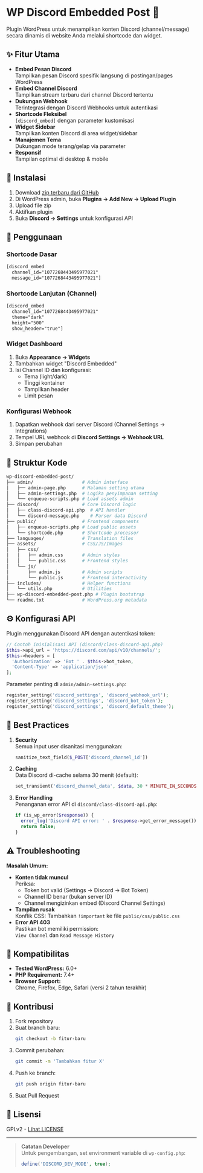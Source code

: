 # WP Discord Embedded Post :satellite:

Plugin WordPress untuk menampilkan konten Discord (channel/message) secara dinamis di website Anda melalui shortcode dan widget.

## :sparkles: Fitur Utama
- **Embed Pesan Discord**  
  Tampilkan pesan Discord spesifik langsung di postingan/pages WordPress
- **Embed Channel Discord**  
  Tampilkan stream terbaru dari channel Discord tertentu
- **Dukungan Webhook**  
  Terintegrasi dengan Discord Webhooks untuk autentikasi
- **Shortcode Fleksibel**  
  `[discord_embed]` dengan parameter kustomisasi
- **Widget Sidebar**  
  Tampilkan konten Discord di area widget/sidebar
- **Manajemen Tema**  
  Dukungan mode terang/gelap via parameter
- **Responsif**  
  Tampilan optimal di desktop & mobile

## :wrench: Instalasi
1. Download [zip terbaru dari GitHub](https://github.com/Aerty-G/wp-discord-embedded-post/archive/refs/heads/main.zip)
2. Di WordPress admin, buka **Plugins → Add New → Upload Plugin**
3. Upload file zip
4. Aktifkan plugin
5. Buka **Discord → Settings** untuk konfigurasi API

## :rocket: Penggunaan

### Shortcode Dasar
```html
[discord_embed 
  channel_id="1077268443495977021" 
  message_id="1077268443495977021"]
```

### Shortcode Lanjutan (Channel)
```html
[discord_embed 
  channel_id="1077268443495977021" 
  theme="dark" 
  height="500" 
  show_header="true"]
```

### Widget Dashboard
1. Buka **Appearance → Widgets**
2. Tambahkan widget "Discord Embedded"
3. Isi Channel ID dan konfigurasi:
   - Tema (light/dark)
   - Tinggi kontainer
   - Tampilkan header
   - Limit pesan

### Konfigurasi Webhook
1. Dapatkan webhook dari server Discord (Channel Settings → Integrations)
2. Tempel URL webhook di **Discord Settings → Webhook URL**
3. Simpan perubahan

## :file_folder: Struktur Kode
```bash
wp-discord-embedded-post/
├── admin/                  # Admin interface
│   ├── admin-page.php      # Halaman setting utama
│   ├── admin-settings.php  # Logika penyimpanan setting
│   └── enqueue-scripts.php # Load assets admin
├── discord/                # Core Discord logic
│   ├── class-discord-api.php  # API handler
│   └── discord-message.php    # Parser data Discord
├── public/                 # Frontend components
│   ├── enqueue-scripts.php # Load public assets
│   └── shortcode.php       # Shortcode processor
├── languages/              # Translation files
├── assets/                 # CSS/JS/Images
│   ├── css/
│   │   ├── admin.css       # Admin styles
│   │   └── public.css      # Frontend styles
│   └── js/
│       ├── admin.js        # Admin scripts
│       └── public.js       # Frontend interactivity
├── includes/               # Helper functions
│   └── utils.php           # Utilities
├── wp-discord-embedded-post.php # Plugin bootstrap
└── readme.txt              # WordPress.org metadata
```

## :gear: Konfigurasi API
Plugin menggunakan Discord API dengan autentikasi token:
```php
// Contoh inisialisasi API (discord/class-discord-api.php)
$this->api_url = 'https://discord.com/api/v10/channels/';
$this->headers = [
  'Authorization' => 'Bot ' . $this->bot_token,
  'Content-Type' => 'application/json'
];
```

Parameter penting di `admin/admin-settings.php`:
```php
register_setting('discord_settings', 'discord_webhook_url');
register_setting('discord_settings', 'discord_bot_token');
register_setting('discord_settings', 'discord_default_theme');
```

## :triangular_flag_on_post: Best Practices
1. **Security**  
   Semua input user disanitasi menggunakan:
   ```php
   sanitize_text_field($_POST['discord_channel_id'])
   ```
2. **Caching**  
   Data Discord di-cache selama 30 menit (default):
   ```php
   set_transient('discord_channel_data', $data, 30 * MINUTE_IN_SECONDS);
   ```
3. **Error Handling**  
   Penanganan error API di `discord/class-discord-api.php`:
   ```php
   if (is_wp_error($response)) {
     error_log('Discord API error: ' . $response->get_error_message());
     return false;
   }
   ```

## :warning: Troubleshooting
**Masalah Umum:**
- **Konten tidak muncul**  
  Periksa:  
  - Token bot valid (Settings → Discord → Bot Token)  
  - Channel ID benar (bukan server ID)  
  - Channel mengizinkan embed (Discord Channel Settings)  
- **Tampilan rusak**  
  Konflik CSS: Tambahkan `!important` ke file `public/css/public.css`
- **Error API 403**  
  Pastikan bot memiliki permission:  
  `View Channel` dan `Read Message History`

## :arrows_counterclockwise: Kompatibilitas
- **Tested WordPress:** 6.0+  
- **PHP Requirement:** 7.4+  
- **Browser Support:**  
  Chrome, Firefox, Edge, Safari (versi 2 tahun terakhir)

## :handshake: Kontribusi
1. Fork repository
2. Buat branch baru:
   ```bash
   git checkout -b fitur-baru
   ```
3. Commit perubahan:
   ```bash
   git commit -m 'Tambahkan fitur X'
   ```
4. Push ke branch:
   ```bash
   git push origin fitur-baru
   ```
5. Buat Pull Request

## :page_facing_up: Lisensi
GPLv2 - [Lihat LICENSE](https://github.com/Aerty-G/wp-discord-embedded-post/blob/main/LICENSE)

---
> **Catatan Developer**  
> Untuk pengembangan, set environment variable di `wp-config.php`:  
> ```php
> define('DISCORD_DEV_MODE', true);
> ```
```